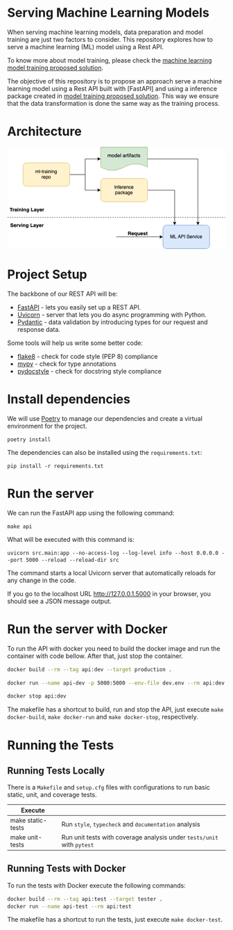 # Serving Machine Learning Models

When serving machine learning models, data preparation and model training are just two factors to consider. This repository explores how to serve a machine learning (ML) model using a Rest API.

To know more about model training, please check the [machine learning model training proposed solution](https://github.com/dlite-tools/nlp-training).

The objective of this repository is to propose an approach serve a machine learning model using a Rest API built with [FastAPI] and using a inference package created in [model training proposed solution](https://github.com/dlite-tools/nlp-training). This way we ensure that the data transformation is done the same way as the training process.

# Architecture

![Architecture Diagram](docs/resource/architecture_diagram.png "Architecture Diagram")

# Project Setup

The backbone of our REST API will be:
- [FastAPI](https://fastapi.tiangolo.com/) - lets you easily set up a REST API.
- [Uvicorn](https://www.uvicorn.org/) - server that lets you do async programming with Python.
- [Pydantic](https://pydantic-docs.helpmanual.io/) - data validation by introducing types for our request and response data.

Some tools will help us write some better code:

- [flake8](https://flake8.pycqa.org/en/latest/) - check for code style (PEP 8) compliance
- [mypy](https://mypy.readthedocs.io/en/stable/) - check for type annotations
- [pydocstyle](http://www.pydocstyle.org/en/stable/) - check for docstring style compliance

# Install dependencies

We will use [Poetry](https://python-poetry.org/) to manage our dependencies and create a virtual environment for the project.

```
poetry install
```


The dependencies can also be installed using the `requirements.txt`:
```
pip install -r requirements.txt
```

# Run the server

We can run the FastAPI app using the following command:

```
make api
```

What will be executed with this command is:

```
uvicorn src.main:app --no-access-log --log-level info --host 0.0.0.0 --port 5000 --reload --reload-dir src
```

The command starts a local Uvicorn server that automatically reloads for any change in the code.

If you go to the localhost URL http://127.0.0.1.5000 in your browser, you should see a JSON message output.

# Run the server with Docker

To run the API with docker you need to build the docker image and run the container with code bellow. After that, just stop the container.

```bash
docker build --rm --tag api:dev --target production .
```

```bash
docker run --name api-dev -p 5000:5000 --env-file dev.env --rm api:dev
```

```bash
docker stop api:dev
```

The makefile has a shortcut to build, run and stop the API, just execute `make docker-build`, `make docker-run` and `make docker-stop`, respectively.

# Running the Tests

## Running Tests Locally

There is a `Makefile` and `setup.cfg` files with configurations to run basic static, unit, and coverage tests.

| Execute            |     |
|---                 | --- |
| make static-tests  | Run `style`, `typecheck` and  `documentation` analysis |
| make unit-tests    | Run unit tests with coverage analysis under `tests/unit` with `pytest` |

## Running Tests with Docker

To run the tests with Docker execute the following commands:

```bash
docker build --rm --tag api:test --target tester .
docker run --name api-test --rm api:test
```

The makefile has a shortcut to run the tests, just execute `make docker-test`.
